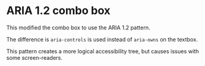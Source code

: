 # ARIA 1.2 combo box

This modified the combo box to use the ARIA 1.2 pattern.

The difference is `aria-controls` is used instead of `aria-owns` on the textbox.

This pattern creates a more logical accessibility tree, but causes issues with some screen-readers.

